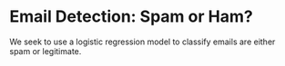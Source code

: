 # Email Detection: Spam or Ham? 

We seek to use a logistic regression model to classify emails are either spam or legitimate. 
